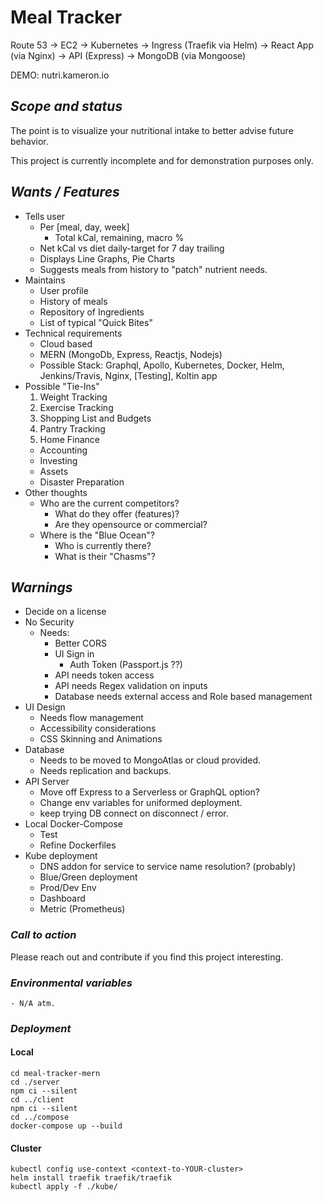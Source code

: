 # Meal Tracker

[//]: # ({img})

Route 53 -> EC2 -> Kubernetes -> Ingress (Traefik via Helm) -> React App (via Nginx) -> API (Express) -> MongoDB (via Mongoose)

DEMO: nutri.kameron.io

## *Scope and status*

[//]: # (TODO: Scope and status)
The point is to visualize your nutritional intake to better advise future behavior.

This project is currently incomplete and for demonstration purposes only.

## *Wants / Features*

- Tells user
  - Per [meal, day, week]
    - Total kCal, remaining, macro %
  - Net kCal vs diet daily-target for 7 day trailing
  - Displays Line Graphs, Pie Charts
  - Suggests meals from history to "patch" nutrient needs.
- Maintains
  - User profile
  - History of meals
  - Repository of Ingredients
  - List of typical "Quick Bites"
- Technical requirements
  - Cloud based
  - MERN (MongoDb, Express, Reactjs, Nodejs)
  - Possible Stack: Graphql, Apollo, Kubernetes, Docker, Helm, Jenkins/Travis, Nginx, [Testing], Koltin app
- Possible "Tie-Ins"
  1. Weight Tracking
  1. Exercise Tracking
  1. Shopping List and Budgets
  1. Pantry Tracking
  1. Home Finance
    - Accounting
    - Investing
    - Assets
    - Disaster Preparation
- Other thoughts
  - Who are the current competitors?
    - What do they offer (features)?
    - Are they opensource or commercial?
  - Where is the "Blue Ocean"?
    - Who is currently there?
    - What is their "Chasms"?

## *Warnings*

[//]: # (TODO: Warnings)
- Decide on a license
- No Security
  - Needs:
    - Better CORS
    - UI Sign in
      - Auth Token (Passport.js ??)
    - API needs token access
    - API needs Regex validation on inputs
    - Database needs external access and Role based management
- UI Design
  - Needs flow management
  - Accessibility considerations
  - CSS Skinning and Animations
- Database
  - Needs to be moved to MongoAtlas or cloud provided.
  - Needs replication and backups.
- API Server
  - Move off Express to a Serverless or GraphQL option?
  - Change env variables for uniformed deployment.
  - keep trying DB connect on disconnect / error.
- Local Docker-Compose
  - Test
  - Refine Dockerfiles
- Kube deployment
  - DNS addon for service to service name resolution? (probably)
  - Blue/Green deployment
  - Prod/Dev Env
  - Dashboard
  - Metric (Prometheus)

### *Call to action*

[//]: # (TODO: Call to action)

Please reach out and contribute if you find this project interesting.  

### *Environmental variables*

[//]: # (TODO: Environmental variables)
```
- N/A atm.
```

### *Deployment*

[//]: # (TODO: Deployment)

#### Local
```
cd meal-tracker-mern
cd ./server
npm ci --silent
cd ../client
npm ci --silent
cd ../compose
docker-compose up --build
```

#### Cluster
```
kubectl config use-context <context-to-YOUR-cluster>
helm install traefik traefik/traefik
kubectl apply -f ./kube/
```
